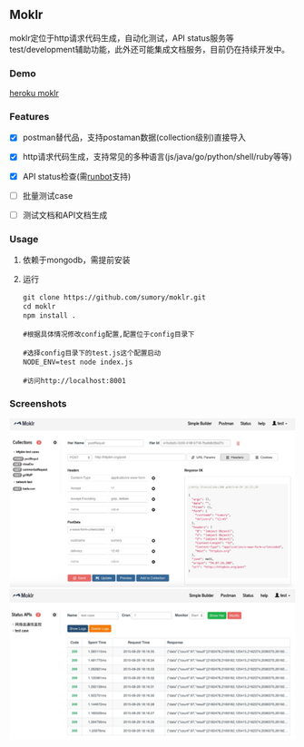 ## Moklr

moklr定位于http请求代码生成，自动化测试，API status服务等test/development辅助功能，此外还可能集成文档服务，目前仍在持续开发中。


### Demo

[heroku moklr](https://still-peak-9538.herokuapp.com)

### Features

- [X] postman替代品，支持postaman数据(collection级别)直接导入
- [X] http请求代码生成，支持常见的多种语言(js/java/go/python/shell/ruby等等)
- [X] API status检查(需[runbot](https://github.com/sumory/runbot)支持)
- [ ] 批量测试case
- [ ] 测试文档和API文档生成


### Usage

1. 依赖于mongodb，需提前安装
2. 运行

	```
	git clone https://github.com/sumory/moklr.git
	cd moklr
	npm install .

	#根据具体情况修改config配置,配置位于config目录下

	#选择config目录下的test.js这个配置启动
	NODE_ENV=test node index.js

	#访问http://localhost:8001
	```

### Screenshots

![](assets/postman.png)
![](assets/status.png)


